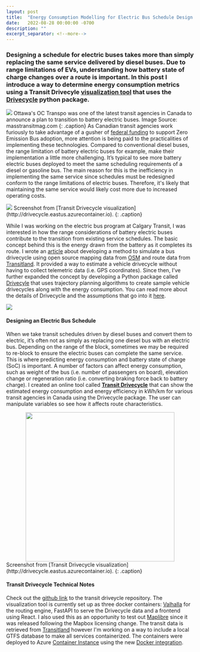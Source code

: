 ```yaml
---
layout: post
title:  "Energy Consumption Modelling for Electric Bus Schedule Design "
date:   2022-08-28 00:00:00 -0700
description: ""
excerpt_separator: <!--more-->
---
```


### Designing a schedule for electric buses takes more than simply replacing the same service delivered by diesel buses. Due to range limitations of EVs, understanding how battery state of charge changes over a route is important. In this post I introduce a way to determine energy consumption metrics using a Transit Drivecyle <a href="http://drivecycle.eastus.azurecontainer.io" target="_blank">visualization tool</a> that uses the <a href="https://github.com/smohiudd/drivecycle" target="_blank">Drivecycle</a> python package.
<!--more-->

<style>
.caption {
  font-size: 13px;
  font-style: italic;
  margin-top:0px;
  text-align: left;
}

.references {
  font-size: 12px;
}

.side-bar{
  width: 98%;
  background-color: #c1d6f7;
  padding: 10px;
  margin: 15px 0 15px 0;
      font-size:15px;
    line-height: 18px;
    color: #2e2d2d;
}

.side-bar-heading{
  font-size:12px;
  font-weight: bold;
  line-height: 1.6;
}

@media screen and (min-width: 600px) {
  .side-bar{
    float: right;
    width: 50%;
    background-color: #c1d6f7;
    padding: 20px;
    font-size:15px;
    line-height: 18px;
    color: #2e2d2d;
    margin: 15px 0 15px 15px;
  }
}

.center {
  display: block;
  margin-left: auto;
  margin-right: auto;
}

</style>

![](https://img.masstransitmag.com/files/base/cygnus/mass/image/2021/11/16x9/OCTranspo_batteryelectricbus_OCTranspo.61a43c506a9e9.png?auto=format,compress&w=1050&h=590&fit=clip)
Ottawa's OC Transpo was one of the latest transit agencies in Canada to announce a plan to transition to battery electric buses. Image Source: masstransitmag.com
{: .caption}
As Canadian transit agencies work furiously to take advantage of a gusher of [federal funding](https://www.infrastructure.gc.ca/zero-emissions-trans-zero-emissions/index-eng.html) to support Zero Emission Bus adoption, more attention is being paid to the practicalities of implementing these technologies. Compared to conventional diesel buses, the range limitation of battery electric buses for example, make their implementation a little more challenging. It’s typical to see more battery electric buses deployed to meet the same scheduling requirements of a diesel or gasoline bus. The main reason for this is the inefficiency in implementing the same service since schedules must be redesigned conform to the range limitations of electric buses. Therefore, it's likely that maintaining the same service would likely cost more due to increased operating costs. 

<img src="{{site.baseurl}}/assets/img/drivecycle.gif">
Screenshot from [Transit Drivecycle visualization](http://drivecycle.eastus.azurecontainer.io).
{: .caption}

<!-- <div class="side-bar">
  <span class="">TRANSIT SCHEDULING TERMINOLOGY</span>

  Route: A group of trips that are displayed to riders as a single service
  
  Trip: A sequence of two or more stops occuring at a specific time
  
  Block: A collection of trips
  
</div> -->

While I was working on the electric bus program at Calgary Transit, I was interested in how the range considerations of battery electric buses contribute to the transition from existing service schedules. The basic concept behind this is the energy drawn from the battery as it completes its route. I wrote an [article](https://saadiqm.com/2020/12/19/transit-drivecycle.html) about developing a method to simulate a bus drivecycle using open source mapping data from [OSM](https://en.wikipedia.org/wiki/OpenStreetMap) and route data from [Transitland](https://www.transit.land). It provided a way to estimate a vehicle drivecycle without having to collect telemetric data (i.e. GPS coordinates). Since then, I’ve further expanded the concept by developing a Python package called [Drivecyle](https://github.com/smohiudd/drivecycle) that uses trajectory planning algorithms to create sample vehicle drivecycles along with the energy consumption. You can read more about the details of Drivecycle and the assumptions that go into it [here](https://saadiqm.com/2022/07/03/battery-energy-model.html).

<img src="{{site.baseurl}}/assets/img/bus_blocks.png">

<h4>Designing an Electric Bus Schedule</h4>

When we take transit schedules driven by diesel buses and convert them to electric, it’s often not as simply as replacing one diesel bus with an electric bus. Depending on the range of the block, sometimes we may be required to re-block to ensure the electric buses can complete the same service. This is where predicting energy consumption and battery state of charge (SoC) is important. A number of factors can affect energy consumption, such as weight of the bus (i.e. number of passengers on board), elevation change or regeneration ratio (i.e. converting braking force back to battery charge). I created an online tool called [**Transit Drivecycle**](http://drivecycle.eastus.azurecontainer.io) that can show the estimated energy consumption and energy efficiency in kWh/km for various transit agencies in Canada using the Drivecycle package. The user can manipulate variables so see how it affects route characteristics. 

<!-- <div class="side-bar" markdown="1">
  <h5>TRANSIT DRIVECYCLE TECHNICAL NOTES</h5>

  
  
</div> -->

<img width="400" class="center" src="{{site.baseurl}}/assets/img/transit-drivecycle-screenshot.png">
Screenshot from [Transit Drivecycle visualization](http://drivecycle.eastus.azurecontainer.io).
{: .caption}

<h4>Transit Drivecycle Technical Notes</h4>

Check out the [github link](https://github.com/smohiudd/transit-drivecycle) to the transit driveycle repository. The visualization tool is currently set up as three docker containers: [Valhalla](https://valhalla.readthedocs.io/en/latest/) for the routing engine, FastAPI to serve the Drivecycle data and a frontend using React. I also used this as an opportunity to test out [Maplibre](https://maplibre.org) since it was released following the Mapbox licensing change. The transit data is retrieved from [Transitland](https://www.transit.land) however I'm working on a way to include a local GTFS database to make all services containerized. The containers were deployed to Azure [Container Instance](https://docs.microsoft.com/en-us/azure/container-instances/) using the new [Docker integration](https://docs.docker.com/cloud/aci-integration/).